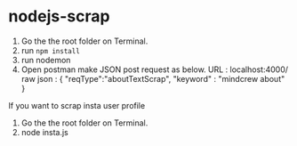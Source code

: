 # nodejs-scrap

1. Go the the root folder on Terminal.
2. run `npm install`
3. run nodemon
4. Open postman
make JSON post request as below.
URL : localhost:4000/
raw json :
{
	"reqType":"aboutTextScrap",
	"keyword" : "mindcrew about"
} 

If you want to scrap insta user profile
1. Go the the root folder on Terminal.
2. node insta.js
